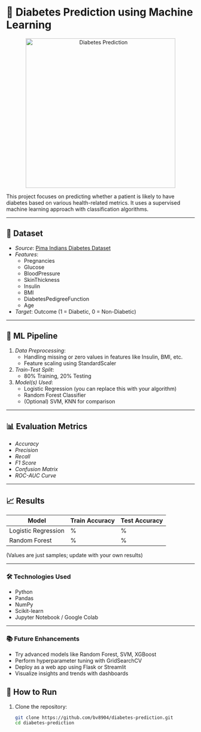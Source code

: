 # 🧪 Diabetes Prediction using Machine Learning

<p align="center">
  <img src="https://i.makeagif.com/media/9-03-2015/vOhDPv.gif" alt="Diabetes Prediction" width="400"/>
</p>

This project focuses on predicting whether a patient is likely to have diabetes based on various health-related metrics. It uses a supervised machine learning approach with classification algorithms.

---

## 📂 Dataset

- *Source*: [Pima Indians Diabetes Dataset](https://www.kaggle.com/datasets/uciml/pima-indians-diabetes-database)
- *Features*:
  - Pregnancies
  - Glucose
  - BloodPressure
  - SkinThickness
  - Insulin
  - BMI
  - DiabetesPedigreeFunction
  - Age
- *Target*: Outcome (1 = Diabetic, 0 = Non-Diabetic)

---

## 🧠 ML Pipeline

1. *Data Preprocessing*:
   - Handling missing or zero values in features like Insulin, BMI, etc.
   - Feature scaling using StandardScaler
2. *Train-Test Split*:
   - 80% Training, 20% Testing
3. *Model(s) Used*:
   - Logistic Regression (you can replace this with your algorithm)
   - Random Forest Classifier
   - (Optional) SVM, KNN for comparison

---

## 📊 Evaluation Metrics

- *Accuracy*
- *Precision*
- *Recall*
- *F1 Score*
- *Confusion Matrix*
- *ROC-AUC Curve*

---

## 📈 Results

| Model               |Train Accuracy|Test Accuracy|
|---------------------|--------------|-------------|
| Logistic Regression | %            | %           |
| Random Forest       | %            | %           |

(Values are just samples; update with your own results)

---

### 🛠 Technologies Used

- Python  
- Pandas  
- NumPy  
- Scikit-learn  
- Jupyter Notebook / Google Colab  

---

### 📚 Future Enhancements

- Try advanced models like Random Forest, SVM, XGBoost  
- Perform hyperparameter tuning with GridSearchCV  
- Deploy as a web app using Flask or Streamlit  
- Visualize insights and trends with dashboards  

## 🧪 How to Run

1. Clone the repository:
   ```bash
   git clone https://github.com/bv8904/diabetes-prediction.git
   cd diabetes-prediction
